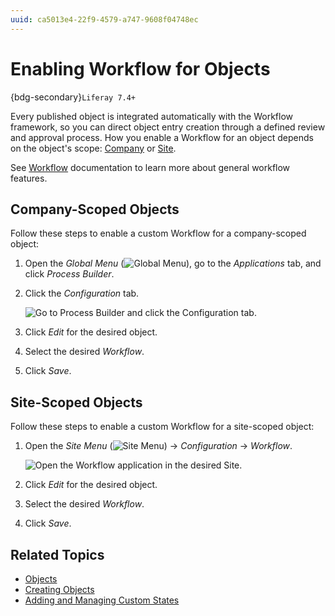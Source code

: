 ```yaml
---
uuid: ca5013e4-22f9-4579-a747-9608f04748ec
---
```

# Enabling Workflow for Objects

{bdg-secondary}`Liferay 7.4+`

Every published object is integrated automatically with the Workflow framework, so you can direct object entry creation through a defined review and approval process. How you enable a Workflow for an object depends on the object's scope: [Company](#company-scoped-objects) or [Site](#site-scoped-objects).

See [Workflow](../../process-automation/workflow.md) documentation to learn more about general workflow features.

## Company-Scoped Objects

Follow these steps to enable a custom Workflow for a company-scoped object:

1. Open the *Global Menu* (![Global Menu](../../images/icon-applications-menu.png)), go to the *Applications* tab, and click *Process Builder*.

1. Click the *Configuration* tab.

   ![Go to Process Builder and click the Configuration tab.](./enabling-workflows-for-objects/images/01.png)

1. Click *Edit* for the desired object.

1. Select the desired *Workflow*.

1. Click *Save*.

## Site-Scoped Objects

Follow these steps to enable a custom Workflow for a site-scoped object:

1. Open the *Site Menu* (![Site Menu](../../images/icon-menu.png)) &rarr; *Configuration* &rarr; *Workflow*.

   ![Open the Workflow application in the desired Site.](./enabling-workflows-for-objects/images/02.png)

1. Click *Edit* for the desired object.

1. Select the desired *Workflow*.

1. Click *Save*.

## Related Topics

* [Objects](../objects.md)
* [Creating Objects](./creating-and-managing-objects/creating-objects.md)
* [Adding and Managing Custom States](./creating-and-managing-objects/fields/adding-and-managing-custom-states.md)
